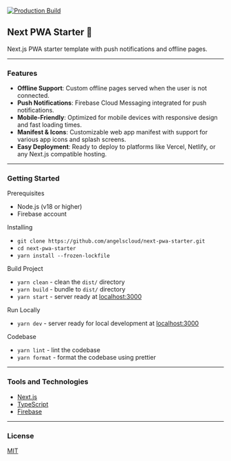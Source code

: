 [![Production Build](https://github.com/angelscloud/next-pwa-starter/actions/workflows/main.yml/badge.svg?branch=master)](https://github.com/angelscloud/next-pwa-starter/actions/workflows/main.yml)

## Next PWA Starter 🚀

Next.js PWA starter template with push notifications and offline pages.

---

### Features

-   **Offline Support**: Custom offline pages served when the user is not connected.
-   **Push Notifications**: Firebase Cloud Messaging integrated for push notifications.
-   **Mobile-Friendly**: Optimized for mobile devices with responsive design and fast loading times.
-   **Manifest & Icons**: Customizable web app manifest with support for various app icons and splash screens.
-   **Easy Deployment**: Ready to deploy to platforms like Vercel, Netlify, or any Next.js compatible hosting.

---

### Getting Started

Prerequisites

-   Node.js (v18 or higher)
-   Firebase account

Installing

-   `git clone https://github.com/angelscloud/next-pwa-starter.git`
-   `cd next-pwa-starter`
-   `yarn install --frozen-lockfile`

Build Project

-   `yarn clean` - clean the `dist/` directory
-   `yarn build` - bundle to `dist/` directory
-   `yarn start` - server ready at [localhost:3000](http://localhost:3000)

Run Locally

-   `yarn dev` - server ready for local development at [localhost:3000](http://localhost:3000)

Codebase

-   `yarn lint` - lint the codebase
-   `yarn format` - format the codebase using prettier

---

### Tools and Technologies

-   [Next.js](https://nextjs.org/docs)
-   [TypeScript](https://www.typescriptlang.org/)
-   [Firebase](https://firebase.google.com/)

---

### License

[MIT](https://choosealicense.com/licenses/mit/)
